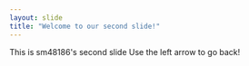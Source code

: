 ```yaml
---
layout: slide
title: "Welcome to our second slide!"
---
```

This is sm48186's second slide
Use the left arrow to go back!
